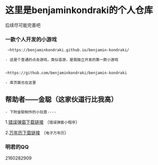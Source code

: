 #          这里是benjaminkondraki的个人仓库

后续尽可能完善吧









###  一款个人开发的小游戏

```
 ~https://benjaminkondraki.github.io/benjamin-kondraki/

- 这是个普通的点击游戏，类似音游，是我独立开发的第一款小游戏


~https://github.com/benjaminkondraki/benjamin-kondraki

- 库页面也在这里
```








##  帮助者——金聪（这家伙道行比我高）

```
- 下附金聪制作的小玩意----
```

1.[错误弹窗下载链接](https://github.com/benjaminkondraki/BenjaminKondraki/files/8839570/default.zip)
（`错误弹窗小程序`）


2.[万年历下载链接](https://github.com/benjaminkondraki/BenjaminKondraki/files/8839554/default.zip)
（`电子万年历`）






###  明君的QQ
2160282909

